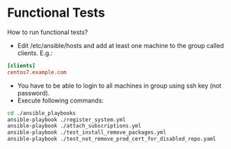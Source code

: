 Functional Tests
================

How to run functional tests?

* Edit /etc/ansible/hosts and add at least one machine to the group called
  clients. E.g.:

```ini
[clients]
centos7.example.com
```

* You have to be able to login to all machines in group using ssh key
  (not password).
* Execute following commands:

```bash
cd ./ansible_playbooks
ansible-playbook ./register_system.yml
ansible-playbook ./attach_subscriptions.yml
ansible-playbook ./test_install_remove_packages.yml
ansible-playbook ./test_not_remove_prod_cert_for_disabled_repo.yaml
```

